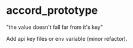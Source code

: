 # accord_prototype
"the value doesn't fall far from it's key"


Add api key files or env variable (minor refactor).
